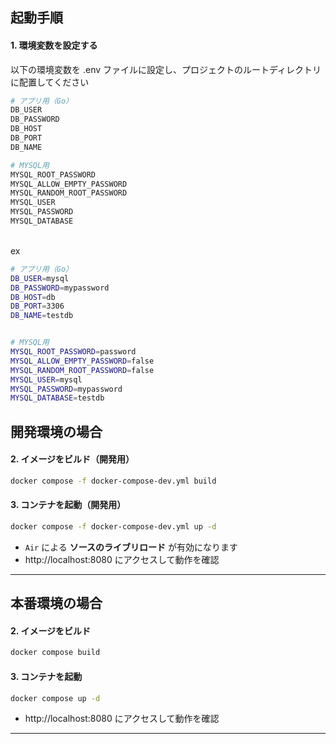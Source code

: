 ## 起動手順

#### 1. 環境変数を設定する

以下の環境変数を .env ファイルに設定し、プロジェクトのルートディレクトリに配置してください

```bash
# アプリ用（Go）
DB_USER
DB_PASSWORD
DB_HOST
DB_PORT
DB_NAME

# MYSQL用
MYSQL_ROOT_PASSWORD
MYSQL_ALLOW_EMPTY_PASSWORD
MYSQL_RANDOM_ROOT_PASSWORD
MYSQL_USER
MYSQL_PASSWORD
MYSQL_DATABASE
```

<br/>
ex

```bash
# アプリ用（Go）
DB_USER=mysql
DB_PASSWORD=mypassword
DB_HOST=db
DB_PORT=3306
DB_NAME=testdb


# MYSQL用
MYSQL_ROOT_PASSWORD=password
MYSQL_ALLOW_EMPTY_PASSWORD=false
MYSQL_RANDOM_ROOT_PASSWORD=false
MYSQL_USER=mysql
MYSQL_PASSWORD=mypassword
MYSQL_DATABASE=testdb
```

## 開発環境の場合

#### 2. イメージをビルド（開発用）

```bash
docker compose -f docker-compose-dev.yml build
```

#### 3. コンテナを起動（開発用）

```bash
docker compose -f docker-compose-dev.yml up -d
```

- `Air` による **ソースのライブリロード** が有効になります
- http://localhost:8080 にアクセスして動作を確認

---

## 本番環境の場合

#### 2. イメージをビルド

```bash
docker compose build
```

#### 3. コンテナを起動

```bash
docker compose up -d
```

- http://localhost:8080 にアクセスして動作を確認

---
